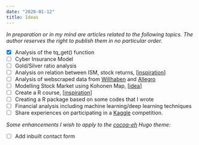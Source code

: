 ```yaml
---
date: "2020-01-12"
title: Ideas
---
```


_In preparation or in my mind are articles related to the following topics. The author reserves the right to publish them in no particular order._


- [x]  Analysis of the tq_get() function
- [ ]  Cyber Insurance Model
- [ ]  Gold/Silver ratio analysis
- [ ]  Analysis on relation between ISM, stock returns, [[inspiration](https://t.co/jgSjlf67QM?amp=1)]
- [ ] Analysis of webscraped data from [Willhaben](https://willhaben.at) and [Allegro](https://allegro.pl) 
- [ ] Modelling Stock Market using Kohonen Map, [[idea](https://github.com/KaroRonty/SelfOrganizingStockMarket/blob/master/SelfOrganizingStockMarket.r)]
- [ ] Create a R course, [[inspiration](https://supervised-ml-course.netlify.com/)]
- [ ] Creating a R package based on some codes that I wrote
- [ ] Financial analysis including machine learning/deep learning techniques
- [ ] Share experiences on participating in a [Kaggle](https://kaggle.com) competition.

_Some enhancements I wish to apply to the [cocoa-eh](https://github.com/mtn/cocoa-eh-hugo-theme) Hugo theme:_

- [ ] Add inbuilt contact form